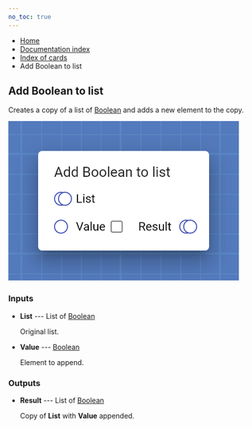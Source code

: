 ```yaml
---
no_toc: true
---
```


<ul class="breadcrumb">
    <li><a href="">Home</a></li>
    <li><a href="documentation">Documentation index</a></li>
    <li><a href="cards/">Index of cards</a></li>
    <li>Add Boolean to list</li>
</ul>

## Add Boolean to list

Creates a copy of a list of [Boolean](types/Boolean) and adds a new element to the copy.

!["Add Boolean to list" card](assets/img/cards/addToList(Boolean).png)


### Inputs


* **List** --- List of [Boolean](types/Boolean)

  Original list.

* **Value** --- [Boolean](types/Boolean)

  Element to append.





### Outputs


* **Result** --- List of [Boolean](types/Boolean)

  Copy of **List** with **Value** appended.





